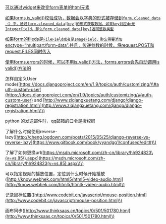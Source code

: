 [可以通过widget来改变form表单的html元素](https://docs.djangoproject.com/en/1.8/topics/forms/)

[如果forms.is\_valid\(\)校验成功，数据会以字典的形式被存储到`form.cleaned_data（）中，通过form.cleaned_data[key]的形式获取数据，如果key对应de是IntegerField，那么form.cleaned_data[key]返回整数类型`](https://docs.djangoproject.com/en/1.8/topics/forms/)

[如果form的fileds是`FileField或者是ImageField，那么需要添加`enctype=“multipart/form-data”,并且，传递参数的时候，将request.POST和request.FILES同时传入](https://docs.djangoproject.com/en/1.8/ref/forms/api/#binding-uploaded-files)

[使用forms.errors的时候，可以不用is\_valid\(\)方法，forms.errors会先自动调用is valid\(\)方法的](https://docs.djangoproject.com/en/1.8/ref/forms/api/#binding-uploaded-files)

怎样自定义User mode\([https://docs.djangoproject.com/en/1.9/topics/auth/customizing/\\#auth-custom-user](https://docs.djangoproject.com/en/1.9/topics/auth/customizing/\#auth-custom-user) and [http://www.ziqiangxuetang.com/django/django-registration.html\](http://www.ziqiangxuetang.com/django/django-registration.html\)\)

python 的发送邮件时，qq邮箱的口令是授权码

了解什么时候使用reverse-lazy\([http://cheng.logdown.com/posts/2015/05/25/django-reverse-vs-reverse-lazy](https://www.gitbook.com/book/yyandgg1/confused/edit#)\)

了解了如何更换url\([https://msdn.microsoft.com/zh-cn/library/hh924823\(v=vs.85\).aspx](https://msdn.microsoft.com/zh-cn/library/hh924823(v=vs.85).aspx\)\)

可以指定视频的播放位置，定位到什么时候开始播放\([http://know.webhek.com/html5/html5-video-audio.html](http://know.webhek.com/html5/html5-video-audio.html)\)

记录鼠标位置\([http://www.codebit.cn/javascript/mouse-position.html](http://www.codebit.cn/javascript/mouse-position.html)\)

画布同步\([http://www.thinksaas.cn/topics/0/501/501780.html](http://www.thinksaas.cn/topics/0/501/501780.html)\)

